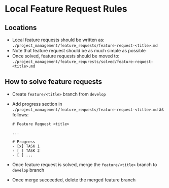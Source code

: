 <!-- ---
!-- Timestamp: 2025-05-18 02:25:08
!-- Author: ywatanabe
!-- File: /ssh:ywatanabe@sp:/home/ywatanabe/.claude/to_claude/guidelines/guidelines_programming_feature_request_rules.md
!-- --- -->

# Local Feature Request Rules

## Locations
- Local feature requests should be written as:
  `./project_management/feature_requests/feature-request-<title>.md`
- Note that feature request should be as much simple as possible
- Once solved, feature requests should be moved to:
  `./project_management/feature_requrests/solved/feature-request-<title>.md`

## How to solve feature requests
- Create `feature/<title>` branch from `develop`
- Add progress section in `./project_management/feature_requests/feature-request-<title>.md` as follows:
  ```
  # Feature Request <title>

  ...

  # Progress
  - [x] TASK 1
  - [ ] TASK 2
  - [ ] ...
  ```
- Once feature request is solved, merge the `feature/<title>` branch to `develop` branch

- Once merge succeeded, delete the merged feature branch

<!-- EOF -->